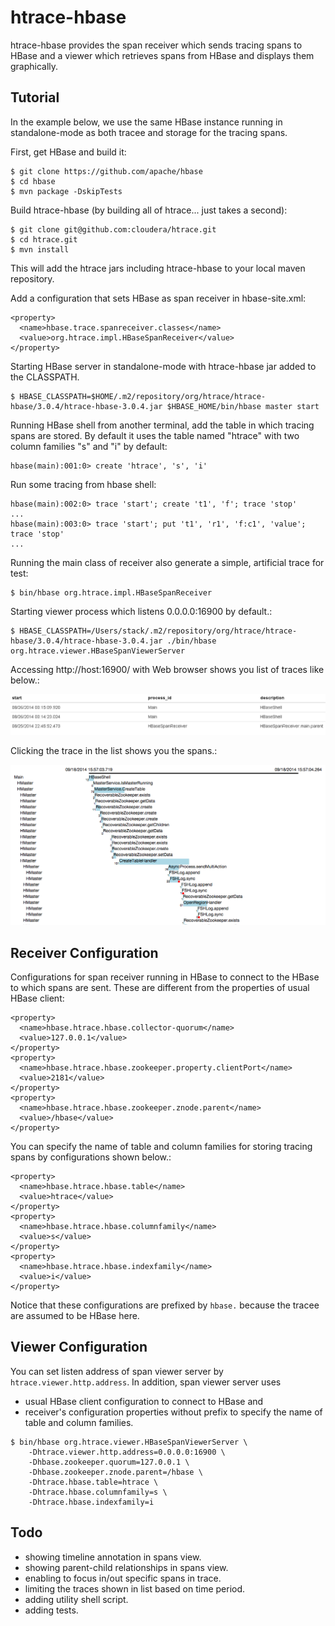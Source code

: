 htrace-hbase
============

htrace-hbase provides the span receiver which sends tracing spans to HBase
and a viewer which retrieves spans from HBase and displays them graphically.


Tutorial
--------

In the example below, we use the same HBase instance running in standalone-mode
as both tracee and storage for the tracing spans.

First, get HBase and build it:

    $ git clone https://github.com/apache/hbase
    $ cd hbase
    $ mvn package -DskipTests

Build htrace-hbase (by building all of htrace... just takes a second):

    $ git clone git@github.com:cloudera/htrace.git
    $ cd htrace.git
    $ mvn install

This will add the htrace jars including htrace-hbase to your local
maven repository.

Add a configuration that sets HBase as span receiver in hbase-site.xml:

    <property>
      <name>hbase.trace.spanreceiver.classes</name>
      <value>org.htrace.impl.HBaseSpanReceiver</value>
    </property>

Starting HBase server in standalone-mode with htrace-hbase jar added
to the CLASSPATH.

    $ HBASE_CLASSPATH=$HOME/.m2/repository/org/htrace/htrace-hbase/3.0.4/htrace-hbase-3.0.4.jar $HBASE_HOME/bin/hbase master start

Running HBase shell from another terminal, add the table in which
tracing spans are stored.  By default it uses the table named
"htrace" with two column families "s" and "i" by default:

    hbase(main):001:0> create 'htrace', 's', 'i'

Run some tracing from hbase shell:

    hbase(main):002:0> trace 'start'; create 't1', 'f'; trace 'stop'
    ...
    hbase(main):003:0> trace 'start'; put 't1', 'r1', 'f:c1', 'value'; trace 'stop'
    ...

Running the main class of receiver also generate a simple, artificial trace for test:

    $ bin/hbase org.htrace.impl.HBaseSpanReceiver

Starting viewer process which listens 0.0.0.0:16900 by default.:

    $ HBASE_CLASSPATH=/Users/stack/.m2/repository/org/htrace/htrace-hbase/3.0.4/htrace-hbase-3.0.4.jar ./bin/hbase org.htrace.viewer.HBaseSpanViewerServer

Accessing http://host:16900/ with Web browser shows you list of traces like below.:

![list of traces](traces.png "traces list")

Clicking the trace in the list shows you the spans.:

![visualization of spans](spans.png "spans view")

Receiver Configuration
----------------------

Configurations for span receiver running in HBase
to connect to the HBase to which spans are sent.
These are different from the properties of usual HBase client:

    <property>
      <name>hbase.htrace.hbase.collector-quorum</name>
      <value>127.0.0.1</value>
    </property>
    <property>
      <name>hbase.htrace.hbase.zookeeper.property.clientPort</name>
      <value>2181</value>
    </property>
    <property>
      <name>hbase.htrace.hbase.zookeeper.znode.parent</name>
      <value>/hbase</value>
    </property>

You can specify the name of table and column families
for storing tracing spans by configurations shown below.:

    <property>
      <name>hbase.htrace.hbase.table</name>
      <value>htrace</value>
    </property>
    <property>
      <name>hbase.htrace.hbase.columnfamily</name>
      <value>s</value>
    </property>
    <property>
      <name>hbase.htrace.hbase.indexfamily</name>
      <value>i</value>
    </property>

Notice that these configurations are prefixed by `hbase.`
because the tracee are assumed to be HBase here.


Viewer Configuration
--------------------

You can set listen address of span viewer server by `htrace.viewer.http.address`.
In addition, span viewer server uses
- usual HBase client configuration to connect to HBase and
- receiver's configuration properties without prefix
  to specify the name of table and column families.

```
$ bin/hbase org.htrace.viewer.HBaseSpanViewerServer \
    -Dhtrace.viewer.http.address=0.0.0.0:16900 \
    -Dhbase.zookeeper.quorum=127.0.0.1 \
    -Dhbase.zookeeper.znode.parent=/hbase \
    -Dhtrace.hbase.table=htrace \
    -Dhtrace.hbase.columnfamily=s \
    -Dhtrace.hbase.indexfamily=i
```

Todo
----

- showing timeline annotation in spans view.
- showing parent-child relationships in spans view.
- enabling to focus in/out specific spans in trace.
- limiting the traces shown in list based on time period.
- adding utility shell script.
- adding tests.
